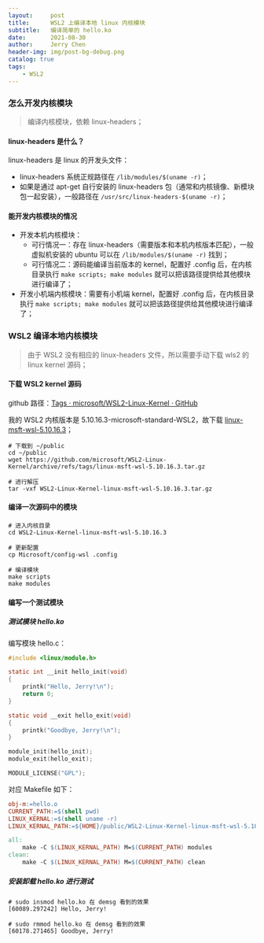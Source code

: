 ```yaml
---
layout:     post
title:      WSL2 上编译本地 linux 内核模块
subtitle:   编译简单的 hello.ko
date:       2021-08-30
author:     Jerry Chen
header-img: img/post-bg-debug.png
catalog: true
tags:
    - WSL2
---
```


### 怎么开发内核模块

> 编译内核模块，依赖 linux-headers；

#### linux-headers 是什么？

linux-headers 是 linux 的开发头文件：

* linux-headers 系统正规路径在 `/lib/modules/$(uname -r)`；
* 如果是通过 apt-get 自行安装的 linux-headers 包（通常和内核镜像、新模块包一起安装），一般路径在 `/usr/src/linux-headers-$(uname -r)`；

#### 能开发内核模块的情况

* 开发本机内核模块：
  * 可行情况一：存在 linux-headers（需要版本和本机内核版本匹配），一般虚拟机安装的 ubuntu 可以在  `/lib/modules/$(uname -r)` 找到；
  * 可行情况二：源码能编译当前版本的 kernel，配置好 .config 后，在内核目录执行 `make scripts; make modules` 就可以把该路径提供给其他模块进行编译了；
* 开发小机端内核模块：需要有小机端 kernel，配置好 .config 后，在内核目录执行 `make scripts; make modules` 就可以把该路径提供给其他模块进行编译了；

### WSL2 编译本地内核模块

> 由于 WSL2 没有相应的 linux-headers 文件，所以需要手动下载 wls2 的 linux kernel 源码；

#### 下载 WSL2 kernel 源码

github 路径：[Tags · microsoft/WSL2-Linux-Kernel · GitHub](https://github.com/microsoft/WSL2-Linux-Kernel/tags)

我的 WSL2 内核版本是 5.10.16.3-microsoft-standard-WSL2，故下载 [linux-msft-wsl-5.10.16.3](https://github.com/microsoft/WSL2-Linux-Kernel/releases/tag/linux-msft-wsl-5.10.16.3)；

```shell
# 下载到 ~/public
cd ~/public
wget https://github.com/microsoft/WSL2-Linux-Kernel/archive/refs/tags/linux-msft-wsl-5.10.16.3.tar.gz

# 进行解压
tar -vxf WSL2-Linux-Kernel-linux-msft-wsl-5.10.16.3.tar.gz
```

#### 编译一次源码中的模块

```shell
# 进入内核目录
cd WSL2-Linux-Kernel-linux-msft-wsl-5.10.16.3

# 更新配置
cp Microsoft/config-wsl .config

# 编译模块
make scripts
make modules
```

#### 编写一个测试模块

##### 测试模块 hello.ko

编写模块 hello.c：

```c
#include <linux/module.h>

static int __init hello_init(void)
{
    printk("Hello, Jerry!\n");
    return 0;
}

static void __exit hello_exit(void)
{
    printk("Goodbye, Jerry!\n");
}

module_init(hello_init);
module_exit(hello_exit);

MODULE_LICENSE("GPL");
```

对应 Makefile 如下：

```makefile
obj-m:=hello.o
CURRENT_PATH:=$(shell pwd)
LINUX_KERNAL:=$(shell uname -r)
LINUX_KERNAL_PATH:=${HOME}/public/WSL2-Linux-Kernel-linux-msft-wsl-5.10.16.3

all:
	make -C $(LINUX_KERNAL_PATH) M=$(CURRENT_PATH) modules
clean:
	make -C $(LINUX_KERNAL_PATH) M=$(CURRENT_PATH) clean
```

##### 安装卸载 hello.ko 进行测试

```
# sudo insmod hello.ko 在 demsg 看到的效果
[60089.297242] Hello, Jerry!

# sudo rmmod hello.ko 在 demsg 看到的效果
[60178.271465] Goodbye, Jerry!
```

